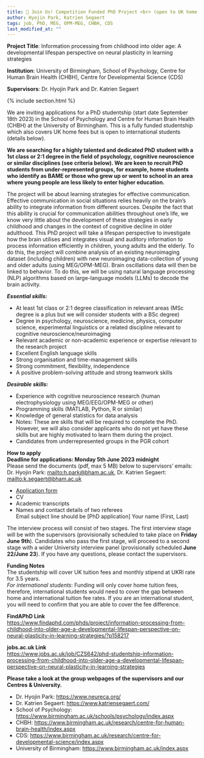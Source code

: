 ```yaml
---
title: 🔔 Join Us! Competition Funded PhD Project <br> (open to UK home and International students)
author: Hyojin Park, Katrien Segaert
tags: job, PhD, MEG, OPM-MEG, CHBH, CDS
last_modified_at: ""
---
```


**Project Title**: Information processing from childhood into older age: A developmental lifespan perspective on neural plasticity in learning strategies

**Institution**: University of Birmingham, School of Psychology, Centre for Human Brain Health (CHBH), Centre for Developmental Science (CDS)

**Supervisors**: Dr. Hyojin Park and Dr. Katrien Segaert

{% include section.html %}

We are inviting applications for a PhD studentship (start date September 18th 2023) in the School of Psychology and Centre for Human Brain Health (CHBH) at the University of Birmingham. This is a fully funded studentship which also covers UK home fees but is open to international students (details below). <br>

**We are searching for a highly talented and dedicated PhD student with a 1st class or 2:1 degree in the field of psychology, cognitive neuroscience or similar disciplines (see criteria below). We are keen to recruit PhD students from under-represented groups, for example, home students who identify as BAME or those who grew up or went to school in an area where young people are less likely to enter higher education.** <br>

The project will be about learning strategies for effective communication. Effective communication in social situations relies heavily on the brain’s ability to integrate information from different sources. Despite the fact that this ability is crucial for communication abilities throughout one’s life, we know very little about the development of these strategies in early childhood and changes in the context of cognitive decline in older adulthood. This PhD project will take a lifespan perspective to investigate how the brain utilises and integrates visual and auditory information to process information efficiently in children, young adults and the elderly. To do this, the project will combine analysis of an existing neuroimaging dataset (including children) with new neuroimaging data-collection of young and older adults (using MEG/OPM-MEG). Brain oscillations data will then be linked to behavior. To do this, we will be using natural language processing (NLP) algorithms based on large-language models (LLMs) to decode the brain activity. 

***Essential skills:***
- At least 1st class or 2:1 degree classification in relevant areas (MSc degree is a plus but we will consider students with a BSc degree) 
- Degree in psychology, neuroscience, medicine, physics, computer science, experimental linguistics or a related discipline relevant to cognitive neuroscience/neuroimaging 
- Relevant academic or non-academic experience or expertise relevant to the research project 
- Excellent English language skills
- Strong organisation and time-management skills
- Strong commitment, flexibility, independence
- A positive problem-solving attitude and strong teamwork skills

***Desirable skills:***
- Experience with cognitive neuroscience research (human electrophysiology using MEG/EEG/OPM-MEG or other)
- Programming skills (MATLAB, Python, R or similar)
- Knowledge of general statistics for data analysis 
- Notes: These are skills that will be required to complete the PhD. However, we will also consider applicants who do not yet have these skills but are highly motivated to learn them during the project.
- Candidates from underrepresented groups in the PGR cohort


**How to apply** <br>
**Deadline for applications: Monday 5th June 2023 midnight** <br>
Please send the documents (pdf, max 5 MB) below to supervisors’ emails: 
Dr. Hyojin Park: <mailto:h.park@bham.ac.uk>, Dr. Katrien Segaert: <mailto:k.segaert@bham.ac.uk>
- [Application form](https://drive.google.com/uc?export=download&id=1CSazI0eQgfXDcunFcj0L-eLUPgcRLZrH)
- CV
- Academic transcripts 
- Names and contact details of two referees <br>
Email subject line should be [PhD application] Your name (First, Last)

The interview process will consist of two stages. The first interview stage will be with the supervisors (provisionally scheduled to take place on **Friday June 9th**). Candidates who pass the first stage, will proceed to a second stage with a wider University interview panel (provisionally scheduled **June 22/June 23**).
If you have any questions, please contact the supervisors. 


**Funding Notes** <br>
The studentship will cover UK tuition fees and monthly stipend at UKRI rate for 3.5 years. <br>
*For international students*: Funding will only cover home tuition fees, therefore, international students would need to cover the gap between home and international tuition fee rates. If you are an international student, you will need to confirm that you are able to cover the fee difference.  


**FindAPhD Link** <br>
<https://www.findaphd.com/phds/project/information-processing-from-childhood-into-older-age-a-developmental-lifespan-perspective-on-neural-plasticity-in-learning-strategies/?p158217>


**jobs.ac.uk Link** <br>
<https://www.jobs.ac.uk/job/CZS642/phd-studentship-information-processing-from-childhood-into-older-age-a-developmental-lifespan-perspective-on-neural-plasticity-in-learning-strategies>


**Please take a look at the group webpages of the supervisors and our Centres & University.**
- Dr. Hyojin Park: <https://www.neureca.org/>
- Dr. Katrien Segaert: <https://www.katriensegaert.com/>
- School of Psychology: <https://www.birmingham.ac.uk/schools/psychology/index.aspx>
- CHBH: <https://www.birmingham.ac.uk/research/centre-for-human-brain-health/index.aspx>
- CDS: <https://www.birmingham.ac.uk/research/centre-for-developmental-science/index.aspx>
- University of Birmingham: <https://www.birmingham.ac.uk/index.aspx>
